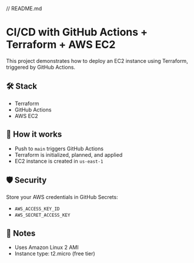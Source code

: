 // README.md
# CI/CD with GitHub Actions + Terraform + AWS EC2

This project demonstrates how to deploy an EC2 instance using Terraform, triggered by GitHub Actions.

## 🛠️ Stack
- Terraform
- GitHub Actions
- AWS EC2

## 🔧 How it works
- Push to `main` triggers GitHub Actions
- Terraform is initialized, planned, and applied
- EC2 instance is created in `us-east-1`

## 🛡️ Security
Store your AWS credentials in GitHub Secrets:
- `AWS_ACCESS_KEY_ID`
- `AWS_SECRET_ACCESS_KEY`

## 📌 Notes
- Uses Amazon Linux 2 AMI
- Instance type: t2.micro (free tier)